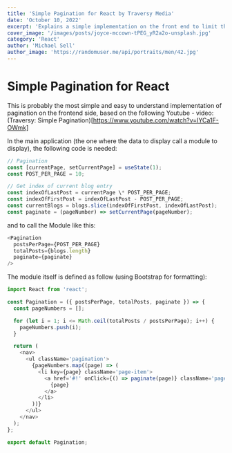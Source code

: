 ```yaml
---
title: 'Simple Pagination for React by Traversy Media'
date: 'October 10, 2022'
excerpt: 'Explains a simple implementation on the front end to limit the number of items shown on a page and allows more than one page including pagination module'
cover_image: '/images/posts/joyce-mccown-tPEG_yR2a2o-unsplash.jpg'
category: 'React'
author: 'Michael Sell'
author_image: 'https://randomuser.me/api/portraits/men/42.jpg'
---
```


# Simple Pagination for React

This is probably the most simple and easy to understand implementation of pagination on the frontend side, based on the following Youtube - video: (Traversy: Simple Pagination)[https://www.youtube.com/watch?v=IYCa1F-OWmk]

In the main application (the one where the data to display call a module to display), the following code is needed:

```javascript
// Pagination
const [currentPage, setCurrentPage] = useState(1);
const POST_PER_PAGE = 10;

// Get index of current blog entry
const indexOfLastPost = currentPage \* POST_PER_PAGE;
const indexOfFirstPost = indexOfLastPost - POST_PER_PAGE;
const currentBlogs = blogs.slice(indexOfFirstPost, indexOfLastPost);
const paginate = (pageNumber) => setCurrentPage(pageNumber);
```

and to call the Module like this:

```javascript
<Pagination
  postsPerPage={POST_PER_PAGE}
  totalPosts={blogs.length}
  paginate={paginate}
/>
```

The module itself is defined as follow (using Bootstrap for formatting):

```javascript
import React from 'react';

const Pagination = ({ postsPerPage, totalPosts, paginate }) => {
  const pageNumbers = [];

  for (let i = 1; i <= Math.ceil(totalPosts / postsPerPage); i++) {
    pageNumbers.push(i);
  }

  return (
    <nav>
      <ul className='pagination'>
        {pageNumbers.map((page) => (
          <li key={page} className='page-item'>
            <a href='#!' onClick={() => paginate(page)} className='page-link'>
              {page}
            </a>
          </li>
        ))}
      </ul>
    </nav>
  );
};

export default Pagination;
```
